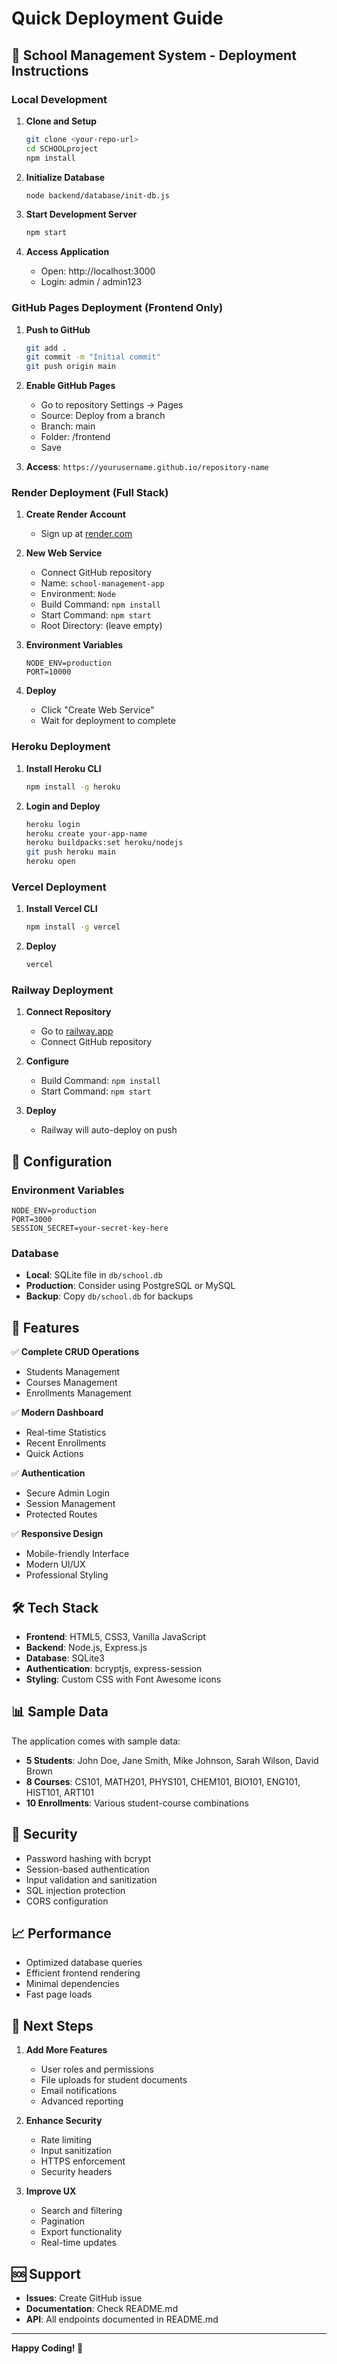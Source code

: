 # Quick Deployment Guide

## 🚀 School Management System - Deployment Instructions

### Local Development

1. **Clone and Setup**

   ```bash
   git clone <your-repo-url>
   cd SCHOOLproject
   npm install
   ```

2. **Initialize Database**

   ```bash
   node backend/database/init-db.js
   ```

3. **Start Development Server**

   ```bash
   npm start
   ```

4. **Access Application**
   - Open: http://localhost:3000
   - Login: admin / admin123

### GitHub Pages Deployment (Frontend Only)

1. **Push to GitHub**

   ```bash
   git add .
   git commit -m "Initial commit"
   git push origin main
   ```

2. **Enable GitHub Pages**

   - Go to repository Settings → Pages
   - Source: Deploy from a branch
   - Branch: main
   - Folder: /frontend
   - Save

3. **Access**: `https://yourusername.github.io/repository-name`

### Render Deployment (Full Stack)

1. **Create Render Account**

   - Sign up at [render.com](https://render.com)

2. **New Web Service**

   - Connect GitHub repository
   - Name: `school-management-app`
   - Environment: `Node`
   - Build Command: `npm install`
   - Start Command: `npm start`
   - Root Directory: (leave empty)

3. **Environment Variables**

   ```
   NODE_ENV=production
   PORT=10000
   ```

4. **Deploy**
   - Click "Create Web Service"
   - Wait for deployment to complete

### Heroku Deployment

1. **Install Heroku CLI**

   ```bash
   npm install -g heroku
   ```

2. **Login and Deploy**
   ```bash
   heroku login
   heroku create your-app-name
   heroku buildpacks:set heroku/nodejs
   git push heroku main
   heroku open
   ```

### Vercel Deployment

1. **Install Vercel CLI**

   ```bash
   npm install -g vercel
   ```

2. **Deploy**
   ```bash
   vercel
   ```

### Railway Deployment

1. **Connect Repository**

   - Go to [railway.app](https://railway.app)
   - Connect GitHub repository

2. **Configure**

   - Build Command: `npm install`
   - Start Command: `npm start`

3. **Deploy**
   - Railway will auto-deploy on push

## 🔧 Configuration

### Environment Variables

```env
NODE_ENV=production
PORT=3000
SESSION_SECRET=your-secret-key-here
```

### Database

- **Local**: SQLite file in `db/school.db`
- **Production**: Consider using PostgreSQL or MySQL
- **Backup**: Copy `db/school.db` for backups

## 📱 Features

✅ **Complete CRUD Operations**

- Students Management
- Courses Management
- Enrollments Management

✅ **Modern Dashboard**

- Real-time Statistics
- Recent Enrollments
- Quick Actions

✅ **Authentication**

- Secure Admin Login
- Session Management
- Protected Routes

✅ **Responsive Design**

- Mobile-friendly Interface
- Modern UI/UX
- Professional Styling

## 🛠️ Tech Stack

- **Frontend**: HTML5, CSS3, Vanilla JavaScript
- **Backend**: Node.js, Express.js
- **Database**: SQLite3
- **Authentication**: bcryptjs, express-session
- **Styling**: Custom CSS with Font Awesome icons

## 📊 Sample Data

The application comes with sample data:

- **5 Students**: John Doe, Jane Smith, Mike Johnson, Sarah Wilson, David Brown
- **8 Courses**: CS101, MATH201, PHYS101, CHEM101, BIO101, ENG101, HIST101, ART101
- **10 Enrollments**: Various student-course combinations

## 🔐 Security

- Password hashing with bcrypt
- Session-based authentication
- Input validation and sanitization
- SQL injection protection
- CORS configuration

## 📈 Performance

- Optimized database queries
- Efficient frontend rendering
- Minimal dependencies
- Fast page loads

## 🎯 Next Steps

1. **Add More Features**

   - User roles and permissions
   - File uploads for student documents
   - Email notifications
   - Advanced reporting

2. **Enhance Security**

   - Rate limiting
   - Input sanitization
   - HTTPS enforcement
   - Security headers

3. **Improve UX**
   - Search and filtering
   - Pagination
   - Export functionality
   - Real-time updates

## 🆘 Support

- **Issues**: Create GitHub issue
- **Documentation**: Check README.md
- **API**: All endpoints documented in README.md

---

**Happy Coding! 🎉**
